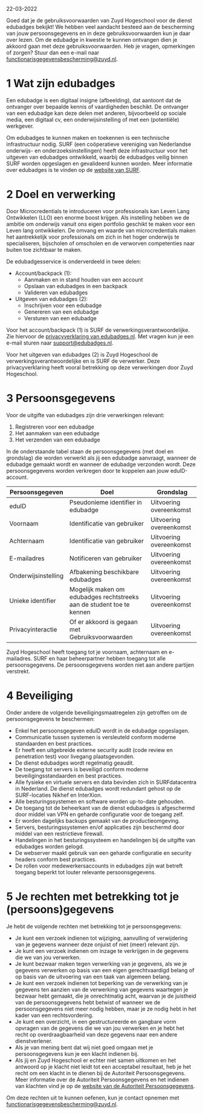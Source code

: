 22-03-2022


Goed dat je de gebruiksvoorwaarden van Zuyd Hogeschool voor de dienst edubadges bekijkt! We hebben veel aandacht besteed aan de bescherming van jouw persoonsgegevens en in deze gebruiksvoorwaarden kun je daar over lezen. Om de edubadge in kwestie te kunnen ontvangen dien je akkoord gaan met deze gebruiksvoorwaarden. Heb je vragen, opmerkingen of zorgen? Stuur dan een e-mail naar [functionarisgegevensbescherming@zuyd.nl](mailto:functionarisgegevensbescherming@zuyd.nl).

# 1 Wat zijn edubadges

Een edubadge is een digitaal insigne (afbeelding), dat aantoont dat de ontvanger over bepaalde kennis of vaardigheden beschikt. De ontvanger van een edubadge kan deze delen met anderen, bijvoorbeeld op sociale media, een digitaal cv, een onderwijsinstelling of met een (potentiële) werkgever.

Om edubadges te kunnen maken en toekennen is een technische infrastructuur nodig. SURF (een coöperatieve vereniging van Nederlandse onderwijs- en onderzoeksinstellingen) heeft deze infrastructuur voor het uitgeven van edubadges ontwikkeld, waarbij de edubadges veilig binnen SURF worden opgeslagen en gevalideerd kunnen worden. Meer informatie over edubadges is te vinden op de [website van SURF](https://surf.nl/edubadges).

# 2 Doel en verwerking

Door Microcredentials te introduceren voor professionals kan Leven Lang Ontwikkelen (LLO) een enorme boost krijgen. Als instelling hebben we de ambitie om onderwijs vanuit ons eigen portfolio geschikt te maken voor een Leven lang ontwikkelen. De omvang en waarde van microcredentials maken het aantrekkelijk voor professionals om zich in het hoger onderwijs te specialiseren, bijscholen of omscholen en de verworven competenties naar buiten toe zichtbaar te maken.

De edubadgesservice is onderverdeeld in twee delen:

* Account/backpack (1):
  * Aanmaken en in stand houden van een account
  * Opslaan van edubadges in een backpack
  * Valideren van edubadges
* Uitgeven van edubadges (2):
  * Inschrijven voor een edubadge
  * Genereren van een edubadge
  * Versturen van een edubadge

Voor het account/backpack (1) is SURF de verwerkingsverantwoordelijke. Zie hiervoor de [privacyverklaring van edubadges.nl](https://edubadges.nl/privacy). Met vragen kun je een e-mail sturen naar [support@edubadges.nl](mailto:support@edubadges.nl).

Voor het uitgeven van edubadges (2) is Zuyd Hogeschool de verwerkingsverantwoordelijke en is SURF de verwerker. Deze privacyverklaring heeft vooral betrekking op deze verwerkingen door Zuyd Hogeschool.

# 3 Persoonsgegevens

Voor de uitgifte van edubadges zijn drie verwerkingen relevant:

1. Registreren voor een edubadge
2. Het aanmaken van een edubadge
3. Het verzenden van een edubadge

In de onderstaande tabel staan de persoonsgegevens (met doel en grondslag) die worden verwerkt als jij een edubadge aanvraagt, wanneer de edubadge gemaakt wordt en wanneer de edubadge verzonden wordt. Deze persoonsgegevens worden verkregen door te koppelen aan jouw eduID-account.

| Persoonsgegeven | Doel | Grondslag |
| --------------- | ---- | --------- |
| eduID | Pseudonieme identifier in edubadge | Uitvoering overeenkomst |
| Voornaam | Identificatie van gebruiker | Uitvoering overeenkomst |
| Achternaam | Identificatie van gebruiker | Uitvoering overeenkomst |
| E-mailadres | Notificeren van gebruiker | Uitvoering overeenkomst |
| Onderwijsinstelling | Afbakening beschikbare edubadges | Uitvoering overeenkomst |
| Unieke identifier | Mogelijk maken om edubadges rechtstreeks aan de student toe te kennen | Uitvoering overeenkomst |
| Privacyinteractie | Of er akkoord is gegaan met Gebruiksvoorwaarden | Uitvoering overeenkomst |

Zuyd Hogeschool heeft toegang tot je voornaam, achternaam en e-mailadres. SURF en haar beheerpartner hebben toegang tot alle persoonsgegevens. De persoonsgegevens worden niet aan andere partijen verstrekt.

# 4 Beveiliging

Onder andere de volgende beveiligingsmaatregelen zijn getroffen om de persoonsgegevens te beschermen:

* Enkel het persoonsgegeven eduID wordt in de edubadge opgeslagen.
* Communicatie tussen systemen is versleuteld conform moderne standaarden en best practices.
* Er heeft een uitgebreide externe security audit (code review en penetration test) voor livegang plaatsgevonden.
* De dienst edubadges wordt regelmatig geaudit.
* De toegang tot servers is beveiligd conform moderne beveiligingsstandaarden en best practices.
* Alle fysieke en virtuele servers en data bevinden zich in SURFdatacentra in Nederland. De dienst edubadges wordt redundant gehost op de SURF-locaties Nikhef en InterXion.
* Alle besturingssystemen en software worden up-to-date gehouden.
* De toegang tot de beheerkant van de dienst edubadges is afgeschermd door middel van VPN en geharde configuratie voor de toegang zelf.
* Er worden dagelijks backups gemaakt van de productieomgeving.
* Servers, besturingssystemen en/of applicaties zijn beschermd door middel van een restrictieve firewall.
* Handelingen in het besturingssysteem en handelingen bij de uitgifte van edubadges worden gelogd.
* De webserver maakt gebruik van een geharde configuratie en security headers conform best practices.
* De rollen voor medewerkersaccounts in edubadges zijn wat betreft toegang beperkt tot louter relevante persoonsgegevens.

# 5 Je rechten met betrekking tot je (persoons)gegevens

Je hebt de volgende rechten met betrekking tot je persoonsgegevens:

* Je kunt een verzoek indienen tot wijziging, aanvulling of verwijdering van je gegevens wanneer deze onjuist of niet (meer) relevant zijn.
* Je kunt een verzoek indienen om inzage te verkrijgen in de gegevens die we van jou verwerken.
* Je kunt bezwaar maken tegen verwerking van je gegevens, als we je gegevens verwerken op basis van een eigen gerechtvaardigd belang of op basis van de uitvoering van een taak van algemeen belang.
* Je kunt een verzoek indienen tot beperking van de verwerking van je gegevens ten aanzien van de verwerking van gegevens waartegen je bezwaar hebt gemaakt, die je onrechtmatig acht, waarvan je de juistheid van de persoonsgegevens hebt betwist of wanneer we de persoonsgegevens niet meer nodig hebben, maar je ze nodig hebt in het kader van een rechtsvordering.
* Je kunt een overzicht, in een gestructureerde en gangbare vorm opvragen van de gegevens die we van jou verwerken en je hebt het recht op overdraagbaarheid van deze gegevens naar een andere dienstverlener.
* Als je van mening bent dat wij niet goed omgaan met je persoonsgegevens kun je een klacht indienen bij.
* Als jij en Zuyd Hogeschool er echter niet samen uitkomen en het antwoord op je klacht niet leidt tot een acceptabel resultaat, heb je het recht om een klacht in te dienen bij de Autoriteit Persoonsgegevens. Meer informatie over de Autoriteit Persoonsgegevens en het indienen van klachten vind je op de [website van de Autoriteit Persoonsgegevens](https://autoriteitpersoonsgegevens.nl).

Om deze rechten uit te kunnen oefenen, kun je contact opnemen met [functionarisgegevensbescherming@zuyd.nl](mailto:functionarisgegevensbescherming@zuyd.nl).